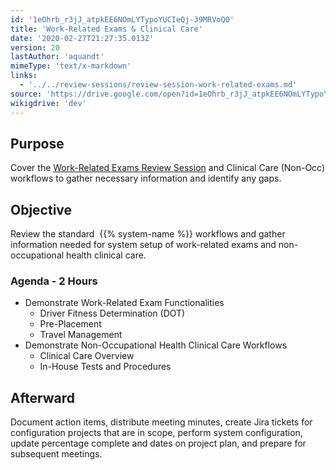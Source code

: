 ```yaml
---
id: '1eOhrb_r3jJ_atpkEE6NOmLYTypoYUCIeQj-39MRVoQ0'
title: 'Work-Related Exams & Clinical Care'
date: '2020-02-27T21:27:35.013Z'
version: 20
lastAuthor: 'aquandt'
mimeType: 'text/x-markdown'
links:
  - '../../review-sessions/review-session-work-related-exams.md'
source: 'https://drive.google.com/open?id=1eOhrb_r3jJ_atpkEE6NOmLYTypoYUCIeQj-39MRVoQ0'
wikigdrive: 'dev'
---
```

## Purpose

Cover the [Work-Related Exams Review Session](../../review-sessions/review-session-work-related-exams.md) and Clinical Care (Non-Occ) workflows to gather necessary information and identify any gaps.

## Objective

Review the standard  {{% system-name %}} workflows and gather information needed for system setup of work-related exams and non-occupational health clinical care.

### Agenda - 2 Hours

* Demonstrate Work-Related Exam Functionalities
    * Driver Fitness Determination (DOT)
    * Pre-Placement
    * Travel Management
* Demonstrate Non-Occupational Health Clinical Care Workflows
    * Clinical Care Overview
    * In-House Tests and Procedures

## Afterward

Document action items, distribute meeting minutes, create Jira tickets for configuration projects that are in scope, perform system configuration, update percentage complete and dates on project plan, and prepare for subsequent meetings.
